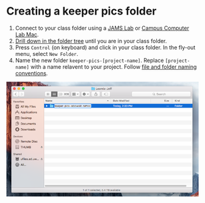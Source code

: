 # Creating a keeper pics folder

1. Connect to your class folder using a [JAMS Lab](https://jjloomis.gitbooks.io/file-and-folder-management/content/connecting-in-jams-lab.html) or [Campus Computer Lab Mac](https://jjloomis.gitbooks.io/file-and-folder-management/content/connecting-in-ccl.html).
2. [Drill down in the folder tree](https://jjloomis.gitbooks.io/file-and-folder-management/content/navigating-folder-tree.html) until you are in your class folder.
3. Press `Control` \(on keyboard\) and click in your class folder. In the fly-out menu, select `New Folder`.
4. Name the new folder `keeper-pics-[project-name]`. Replace `[project-name]` with a name relavent to your project. Follow [file and folder naming conventions](https://jjloomis.gitbooks.io/file-and-folder-management/content/file-and-folder-naming-conventions.html).

![](/assets/soundslides-keeper-pics-folder.png)
